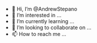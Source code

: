 - 👋 Hi, I’m @AndrewStepano
- 👀 I’m interested in ...
- 🌱 I’m currently learning ...
- 💞️ I’m looking to collaborate on ...
- 📫 How to reach me ...

<!---
AndrewStepano/AndrewStepano is a ✨ special ✨ repository because its `README.md` (this file) appears on your GitHub profile.
You can click the Preview link to take a look at your changes.
--->
